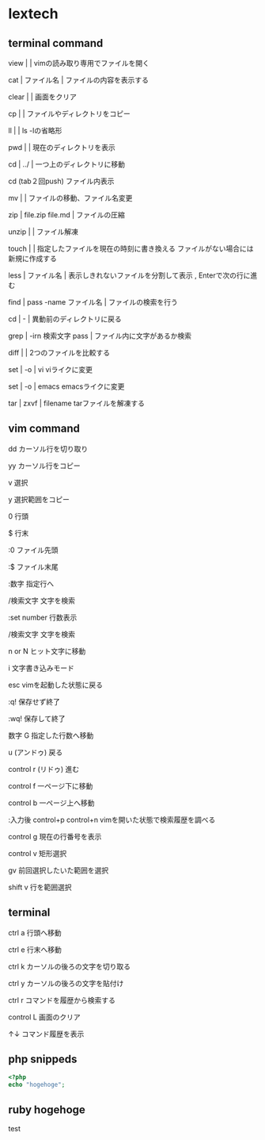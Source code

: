 # lextech


## terminal command
view |  | vimの読み取り専用でファイルを開く

cat | ファイル名 | ファイルの内容を表示する

clear |  | 画面をクリア

cp |  | ファイルやディレクトリをコピー

ll |  |  ls -lの省略形

pwd |  | 現在のディレクトリを表示

cd | ../ | 一つ上のディレクトリに移動

cd (tab２回push)
ファイル内表示

mv |  | ファイルの移動、ファイル名変更

zip | file.zip file.md | ファイルの圧縮

unzip |  | ファイル解凍

touch |  | 指定したファイルを現在の時刻に書き換える
		ファイルがない場合には新規に作成する

less | ファイル名 | 表示しきれないファイルを分割して表示 , Enterで次の行に進む

find | pass -name ファイル名 | ファイルの検索を行う

cd | - | 異動前のディレクトリに戻る

grep | -irn 検索文字 pass | ファイル内に文字があるか検索

diff |  | 2つのファイルを比較する

set | -o | vi
viライクに変更

set | -o | emacs
emacsライクに変更

tar | zxvf | filename 
tarファイルを解凍する



## vim command
dd 
カーソル行を切り取り

yy 
カーソル行をコピー

v 
選択

y 
選択範囲をコピー

0 
行頭

$ 
行末

:0 
ファイル先頭

:$ 
ファイル末尾

:数字
指定行へ

/検索文字
文字を検索

:set number
行数表示

/検索文字
文字を検索

n or N
ヒット文字に移動

i
文字書き込みモード

esc
vimを起動した状態に戻る

:q!
保存せず終了

:wq!
保存して終了

数字 G
指定した行数へ移動

u (アンドゥ)
戻る

control r (リドゥ)
進む

control f
一ページ下に移動

control b
一ページ上へ移動

:入力後 control+p control+n
vimを開いた状態で検索履歴を調べる

control g
現在の行番号を表示

control v
矩形選択

gv
前回選択したいた範囲を選択

shift v
行を範囲選択


## terminal
ctrl a
行頭へ移動

ctrl e
行末へ移動

ctrl k
カーソルの後ろの文字を切り取る

ctrl y
カーソルの後ろの文字を貼付け

ctrl r
コマンドを履歴から検索する

control L
画面のクリア

↑↓
コマンド履歴を表示


## php snippeds

```php
<?php
echo "hogehoge";

```
## ruby hogehoge
test
